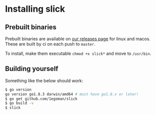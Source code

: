 # Installing slick

## Prebuilt binaries
Prebuilt binaries are available on [our releases page](https://github.com/1egoman/slick/releases)
for linux and macos. These are built by ci on each push to `master`.

To install, make them executable `chmod +x slick*` and move to `/usr/bin`.

## Building yourself

Something like the below should work:

```bash
$ go version
go version go1.8.3 darwin/amd64 # must have go1.8.x or later!
$ go get github.com/1egoman/slick
$ go build -v
$ slick
```
